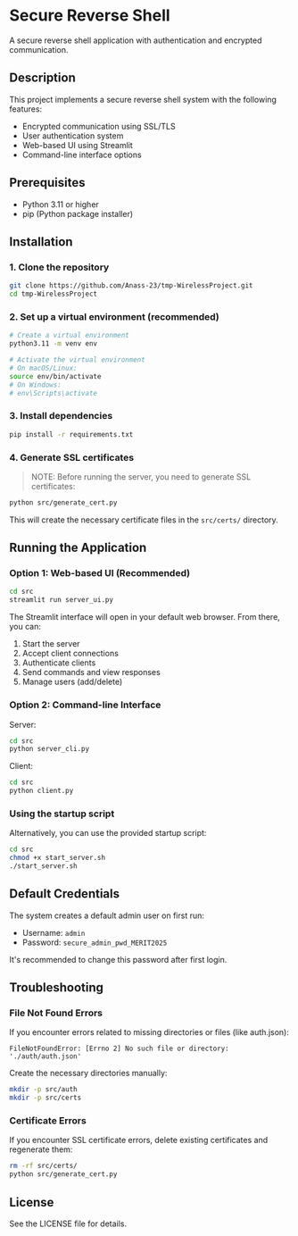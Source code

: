 # Secure Reverse Shell

A secure reverse shell application with authentication and encrypted communication.

## Description

This project implements a secure reverse shell system with the following features:
- Encrypted communication using SSL/TLS
- User authentication system
- Web-based UI using Streamlit
- Command-line interface options

## Prerequisites

- Python 3.11 or higher
- pip (Python package installer)

## Installation

### 1. Clone the repository

```bash
git clone https://github.com/Anass-23/tmp-WirelessProject.git
cd tmp-WirelessProject
```

### 2. Set up a virtual environment (recommended)

```bash
# Create a virtual environment
python3.11 -m venv env

# Activate the virtual environment
# On macOS/Linux:
source env/bin/activate
# On Windows:
# env\Scripts\activate
```

### 3. Install dependencies

```bash
pip install -r requirements.txt
```

### 4. Generate SSL certificates

> NOTE: Before running the server, you need to generate SSL certificates:

```bash
python src/generate_cert.py
```

This will create the necessary certificate files in the `src/certs/` directory.

## Running the Application

### Option 1: Web-based UI (Recommended)

```bash
cd src
streamlit run server_ui.py
```

The Streamlit interface will open in your default web browser. From there, you can:
1. Start the server
2. Accept client connections
3. Authenticate clients
4. Send commands and view responses
5. Manage users (add/delete)

### Option 2: Command-line Interface

Server:
```bash
cd src
python server_cli.py
```

Client:
```bash
cd src
python client.py
```

### Using the startup script

Alternatively, you can use the provided startup script:

```bash
cd src
chmod +x start_server.sh
./start_server.sh
```

## Default Credentials

The system creates a default admin user on first run:
- Username: `admin`
- Password: `secure_admin_pwd_MERIT2025`

It's recommended to change this password after first login.

## Troubleshooting

### File Not Found Errors
If you encounter errors related to missing directories or files (like auth.json):
```
FileNotFoundError: [Errno 2] No such file or directory: './auth/auth.json'
```

Create the necessary directories manually:
```bash
mkdir -p src/auth
mkdir -p src/certs
```

### Certificate Errors
If you encounter SSL certificate errors, delete existing certificates and regenerate them:
```bash
rm -rf src/certs/
python src/generate_cert.py
```

## License

See the LICENSE file for details.